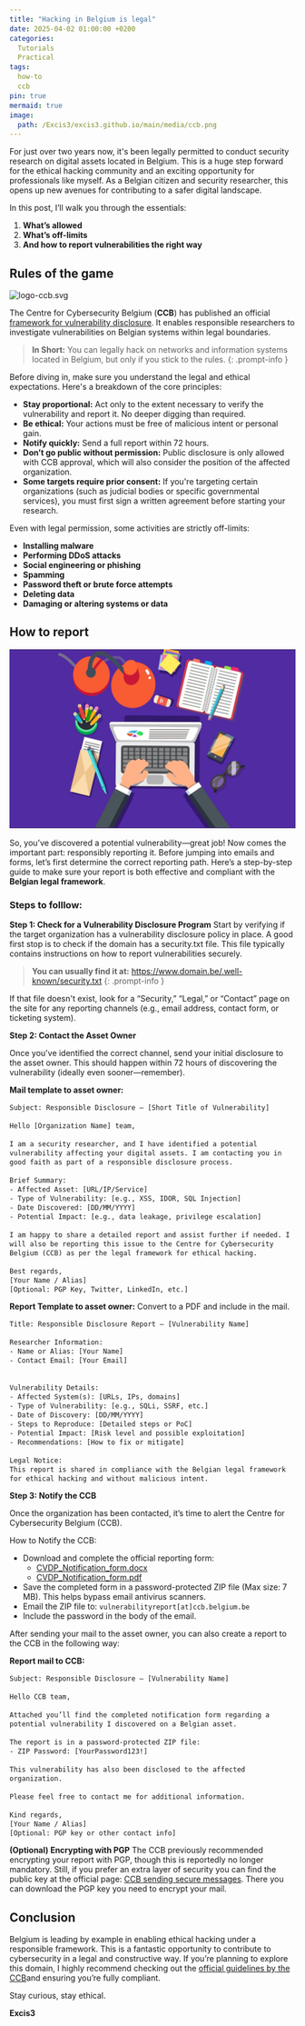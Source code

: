 ```yaml
---
title: "Hacking in Belgium is legal"
date: 2025-04-02 01:00:00 +0200
categories:
  Tutorials
  Practical
tags:
  how-to
  ccb
pin: true
mermaid: true
image:
  path: /Excis3/excis3.github.io/main/media/ccb.png
---
```


For just over two years now, it's been legally permitted to conduct security research on digital assets located in Belgium.
This is a huge step forward for the ethical hacking community and an exciting opportunity for professionals like myself. As a Belgian citizen and security researcher, this opens up new avenues for contributing to a safer digital landscape.

In this post, I’ll walk you through the essentials:
1. **What’s allowed**
2. **What’s off-limits**
3. **And how to report vulnerabilities the right way**


## Rules of the game

![logo-ccb.svg](https://raw.githubusercontent.com/Excis3/excis3.github.io/main/media/logo-ccb.svg)

The Centre for Cybersecurity Belgium (**CCB**) has published an official [framework for vulnerability disclosure](https://ccb.belgium.be/cert/vulnerability-reporting-ccb). It enables responsible researchers to investigate vulnerabilities on Belgian systems within legal boundaries.

> **In Short:** You can legally hack on networks and information systems located in Belgium, but only if you stick to the rules.
{: .prompt-info }


Before diving in, make sure you understand the legal and ethical expectations. Here's a breakdown of the core principles:
* **Stay proportional:** Act only to the extent necessary to verify the vulnerability and report it. No deeper digging than required.
* **Be ethical:** Your actions must be free of malicious intent or personal gain.
* **Notify quickly:** Send a full report within 72 hours.
* **Don’t go public without permission:** Public disclosure is only allowed with CCB approval, which will also consider the position of the affected organization.
* **Some targets require prior consent:** If you're targeting certain organizations (such as judicial bodies or specific governmental services), you must first sign a written agreement before starting your research.


Even with legal permission, some activities are strictly off-limits:
* **Installing malware**
* **Performing DDoS attacks**
* **Social engineering or phishing**
* **Spamming**
* **Password theft or brute force attempts**
* **Deleting data**
* **Damaging or altering systems or data**


## How to report

![report.jpg](https://raw.githubusercontent.com/Excis3/excis3.github.io/main/media/report.jpg)

So, you’ve discovered a potential vulnerability—great job! Now comes the important part: responsibly reporting it.
Before jumping into emails and forms, let’s first determine the correct reporting path. Here’s a step-by-step guide to make sure your report is both effective and compliant with the **Belgian legal framework**.

### Steps to folllow:

**Step 1: Check for a Vulnerability Disclosure Program**
Start by verifying if the target organization has a vulnerability disclosure policy in place.
A good first stop is to check if the domain has a security.txt file. This file typically contains instructions on how to report vulnerabilities securely.

> **You can usually find it at:** https://www.domain.be/.well-known/security.txt
{: .prompt-info }

If that file doesn't exist, look for a “Security,” “Legal,” or “Contact” page on the site for any reporting channels (e.g., email address, contact form, or ticketing system).


**Step 2: Contact the Asset Owner**

Once you've identified the correct channel, send your initial disclosure to the asset owner. This should happen within 72 hours of discovering the vulnerability (ideally even sooner—remember).


**Mail template to asset owner:**
```
Subject: Responsible Disclosure – [Short Title of Vulnerability]

Hello [Organization Name] team,

I am a security researcher, and I have identified a potential vulnerability affecting your digital assets. I am contacting you in good faith as part of a responsible disclosure process.

Brief Summary:
- Affected Asset: [URL/IP/Service]
- Type of Vulnerability: [e.g., XSS, IDOR, SQL Injection]
- Date Discovered: [DD/MM/YYYY]
- Potential Impact: [e.g., data leakage, privilege escalation]

I am happy to share a detailed report and assist further if needed. I will also be reporting this issue to the Centre for Cybersecurity Belgium (CCB) as per the legal framework for ethical hacking.

Best regards,  
[Your Name / Alias]  
[Optional: PGP Key, Twitter, LinkedIn, etc.]
```

**Report Template to asset owner:**
Convert to a PDF and include in the mail.
```
Title: Responsible Disclosure Report – [Vulnerability Name]

Researcher Information:
- Name or Alias: [Your Name]
- Contact Email: [Your Email]


Vulnerability Details:
- Affected System(s): [URLs, IPs, domains]
- Type of Vulnerability: [e.g., SQLi, SSRF, etc.]
- Date of Discovery: [DD/MM/YYYY]
- Steps to Reproduce: [Detailed steps or PoC]
- Potential Impact: [Risk level and possible exploitation]
- Recommendations: [How to fix or mitigate]

Legal Notice:
This report is shared in compliance with the Belgian legal framework for ethical hacking and without malicious intent.
```


**Step 3: Notify the CCB**

Once the organization has been contacted, it’s time to alert the Centre for Cybersecurity Belgium (CCB).

How to Notify the CCB:
 - Download and complete the official reporting form:
   - [CVDP_Notification_form.docx](https://ccb.belgium.be/sites/default/files/2024-12/CVDP%20Procedure%20Complete%20Notification%20form%20EN.docx)
   - [CVDP_Notification_form.pdf](https://ccb.belgium.be/sites/default/files/2024-12/CVDP%20Procedure%20Complete%20Notification%20form%20EN.pdf)
 - Save the completed form in a password-protected ZIP file (Max size: 7 MB). This helps bypass email antivirus scanners.
 - Email the ZIP file to:
   `vulnerabilityreport[at]ccb.belgium.be`
 - Include the password in the body of the email.

After sending your mail to the asset owner, you can also create a report to the CCB in the following way:

**Report mail to CCB:**
```
Subject: Responsible Disclosure – [Vulnerability Name]

Hello CCB team,

Attached you’ll find the completed notification form regarding a potential vulnerability I discovered on a Belgian asset.

The report is in a password-protected ZIP file:
- ZIP Password: [YourPassword123!]

This vulnerability has also been disclosed to the affected organization.

Please feel free to contact me for additional information.

Kind regards,  
[Your Name / Alias]  
[Optional: PGP key or other contact info]
```

**(Optional) Encrypting with PGP**
The CCB previously recommended encrypting your report with PGP, though this is reportedly no longer mandatory. Still, if you prefer an extra layer of security you can find the public key at the official page: [CCB sending secure messages](https://ccb.belgium.be/cert/send-encrypted-message). There you can download the PGP key you need to encrypt your mail.


## Conclusion
Belgium is leading by example in enabling ethical hacking under a responsible framework. This is a fantastic opportunity to contribute to cybersecurity in a legal and constructive way.
If you’re planning to explore this domain, I highly recommend checking out the [official guidelines by the CCB](https://ccb.belgium.be/cert/vulnerability-reporting-ccb)and ensuring you’re fully compliant.

Stay curious, stay ethical.

**Excis3**
